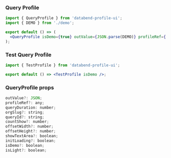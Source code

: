 ### Query Profile

```jsx
import { QueryProfile } from 'databend-profile-ui';
import { DEMO } from './demo';

export default () => (
  <QueryProfile isDemo={true} outValue={JSON.parse(DEMO)} profileRef={'body'} />
);
```

### Test Query Profile

```jsx
import { TestProfile } from 'databend-profile-ui';

export default () => <TestProfile isDemo />;
```

### QueryProfile props

```javascript
outValue?: JSON;
profileRef?: any;
queryDuration: number;
orgSlug?: string;
queryId?: string;
countShow?: number;
offsetWidth?: number;
offsetHeight?: number;
showTextArea?: boolean;
initLoading?: boolean;
isDemo?: boolean;
isLight?: boolean;

```

